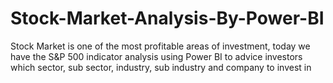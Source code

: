 # Stock-Market-Analysis-By-Power-BI
Stock Market is one of the most profitable areas of investment, today we have the S&amp;P 500 indicator analysis using Power BI to advice investors which sector, sub sector, industry, sub industry and company to invest in
